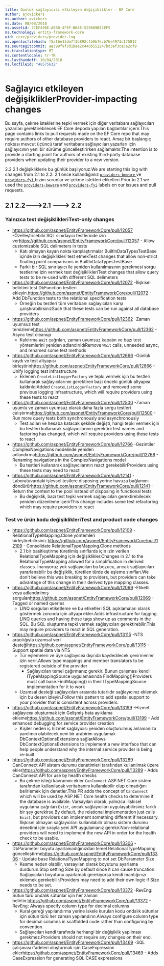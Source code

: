 ```yaml
---
title: Günlük sağlayıcısı etkileyen değişiklikler - EF Core
author: ajcvickers
ms.author: avickers
ms.date: 08/08/2018
ms.assetid: 7CEF496E-A5B0-4F5F-B68E-529609B23EF9
ms.technology: entity-framework-core
uid: core/providers/provider-log
ms.openlocfilehash: f5a16e13de7f3b892cfb9b7ecb76e4973c175812
ms.sourcegitcommit: ae399f9f3d1bae2c446b552247bd3af3ca5a2cf9
ms.translationtype: MT
ms.contentlocale: tr-TR
ms.lasthandoff: 10/04/2018
ms.locfileid: "48575632"
---
```

# <a name="provider-impacting-changes"></a><span data-ttu-id="18c12-102">Sağlayıcı etkileyen değişiklikler</span><span class="sxs-lookup"><span data-stu-id="18c12-102">Provider-impacting changes</span></span>

<span data-ttu-id="18c12-103">Bu sayfa, çekme isteklerine tepki vermek için diğer veritabanı sağlayıcıları yazarları gerektirebilecek EF Core depoda yapılan bağlantılar içerir.</span><span class="sxs-lookup"><span data-stu-id="18c12-103">This page contains links to pull requests made on the EF Core repo that may require authors of other database providers to react.</span></span> <span data-ttu-id="18c12-104">Amaç bir başlangıç noktası mevcut üçüncü taraf veritabanı sağlayıcıları yazarları için sağlayıcının yeni bir sürüme güncelleştirirken sağlamaktır.</span><span class="sxs-lookup"><span data-stu-id="18c12-104">The intention is to provide a starting point for authors of existing third-party database providers when updating their provider to a new version.</span></span>

<span data-ttu-id="18c12-105">2.2 2.1 değişikliklerle bu günlük başlıyoruz.</span><span class="sxs-lookup"><span data-stu-id="18c12-105">We are starting this log with changes from 2.1 to 2.2.</span></span> <span data-ttu-id="18c12-106">2.1 önce kullandığımız [ `providers-beware` ](https://github.com/aspnet/EntityFrameworkCore/labels/providers-beware) ve [ `providers-fyi` ](https://github.com/aspnet/EntityFrameworkCore/labels/providers-fyi) bizim sorunlar ve çekme istekleri etiketleri.</span><span class="sxs-lookup"><span data-stu-id="18c12-106">Prior to 2.1 we used the [`providers-beware`](https://github.com/aspnet/EntityFrameworkCore/labels/providers-beware) and [`providers-fyi`](https://github.com/aspnet/EntityFrameworkCore/labels/providers-fyi) labels on our issues and pull requests.</span></span>

## <a name="21-----22"></a><span data-ttu-id="18c12-107">2.1 2.2---></span><span class="sxs-lookup"><span data-stu-id="18c12-107">2.1 ---> 2.2</span></span>

### <a name="test-only-changes"></a><span data-ttu-id="18c12-108">Yalnızca test değişiklikleri</span><span class="sxs-lookup"><span data-stu-id="18c12-108">Test-only changes</span></span>

* <span data-ttu-id="18c12-109">https://github.com/aspnet/EntityFrameworkCore/pull/12057 -Özelleştirilebilir SQL sınırlayıcı testlerinde izin ver</span><span class="sxs-lookup"><span data-stu-id="18c12-109">https://github.com/aspnet/EntityFrameworkCore/pull/12057 - Allow customizable SQL delimeters in tests</span></span>
  * <span data-ttu-id="18c12-110">Katı olmayan kayan nokta karşılaştırmalar BuiltInDataTypesTestBase içinde izin değişiklikleri test etmek</span><span class="sxs-lookup"><span data-stu-id="18c12-110">Test changes that allow non-strict floating point comparisons in BuiltInDataTypesTestBase</span></span>
  * <span data-ttu-id="18c12-111">Farklı bir SQL sınırlayıcı ile yeniden kullanılmasının gerekmesi sorgu testlerine izin vermek test değişiklikleri</span><span class="sxs-lookup"><span data-stu-id="18c12-111">Test changes that allow query tests to be re-used with different SQL delimeters</span></span>
* <span data-ttu-id="18c12-112">https://github.com/aspnet/EntityFrameworkCore/pull/12072 -İlişkisel belirtimi test DbFunction testleri ekleyin.</span><span class="sxs-lookup"><span data-stu-id="18c12-112">https://github.com/aspnet/EntityFrameworkCore/pull/12072 - Add DbFunction tests to the relational specification tests</span></span>
  * <span data-ttu-id="18c12-113">Örneğin bu testleri tüm veritabanı sağlayıcıları karşı çalıştırabilirsiniz</span><span class="sxs-lookup"><span data-stu-id="18c12-113">Such that these tests can be run against all database providers</span></span>
* <span data-ttu-id="18c12-114">https://github.com/aspnet/EntityFrameworkCore/pull/12362 -Zaman uyumsuz test temizleme</span><span class="sxs-lookup"><span data-stu-id="18c12-114">https://github.com/aspnet/EntityFrameworkCore/pull/12362 - Async test cleanup</span></span>
  * <span data-ttu-id="18c12-115">Kaldırma `Wait` çağrıları, zaman uyumsuz kapatın ve bazı test yöntemlerini yeniden adlandırıldı</span><span class="sxs-lookup"><span data-stu-id="18c12-115">Remove `Wait` calls, unneeded async, and renamed some test methods</span></span>
* <span data-ttu-id="18c12-116">https://github.com/aspnet/EntityFrameworkCore/pull/12666 -Günlük kaydı ve test altyapısı birleştirin</span><span class="sxs-lookup"><span data-stu-id="18c12-116">https://github.com/aspnet/EntityFrameworkCore/pull/12666 - Unify logging test infrastructure</span></span>
  * <span data-ttu-id="18c12-117">Eklenen `CreateListLoggerFactory` ve tepki vermek için bu testleri kullanarak sağlayıcılarının gerektiren bazı önceki günlük altyapısı kaldırıldı</span><span class="sxs-lookup"><span data-stu-id="18c12-117">Added `CreateListLoggerFactory` and removed some previous logging infrastructure, which will require providers using these tests to react</span></span>
* <span data-ttu-id="18c12-118">https://github.com/aspnet/EntityFrameworkCore/pull/12500 -Zaman uyumlu ve zaman uyumsuz olarak daha fazla sorgu testleri çalıştırma</span><span class="sxs-lookup"><span data-stu-id="18c12-118">https://github.com/aspnet/EntityFrameworkCore/pull/12500 - Run more query tests both synchronously and asynchronously</span></span>
  * <span data-ttu-id="18c12-119">Test adları ve hesaba katacak şekilde değişti, hangi tepki vermek için bu testleri kullanarak sağlayıcılarının gerektirir</span><span class="sxs-lookup"><span data-stu-id="18c12-119">Test names and factoring has changed, which will require providers using these tests to react</span></span>
* <span data-ttu-id="18c12-120">https://github.com/aspnet/EntityFrameworkCore/pull/12766 -Gezintiler ComplexNavigations modelinde yeniden adlandırma</span><span class="sxs-lookup"><span data-stu-id="18c12-120">https://github.com/aspnet/EntityFrameworkCore/pull/12766 - Renaming navigations in the ComplexNavigations model</span></span>
  * <span data-ttu-id="18c12-121">Bu testleri kullanarak sağlayıcılarının react gerekebilir</span><span class="sxs-lookup"><span data-stu-id="18c12-121">Providers using these tests may need to react</span></span>
* <span data-ttu-id="18c12-122">https://github.com/aspnet/EntityFrameworkCore/pull/12141 -Laboratuvardaki işlevsel testlere disposing yerine havuza bağlamını döndürür</span><span class="sxs-lookup"><span data-stu-id="18c12-122">https://github.com/aspnet/EntityFrameworkCore/pull/12141 - Return the context to the pool instead of disposing in functional tests</span></span>
  * <span data-ttu-id="18c12-123">Bu değişiklik, bazı test tepki vermek sağlayıcıları gerektirebilecek yeniden düzenleme içerir</span><span class="sxs-lookup"><span data-stu-id="18c12-123">This change includes some test refactoring which may require providers to react</span></span>


### <a name="test-and-product-code-changes"></a><span data-ttu-id="18c12-124">Test ve ürün kodu değişiklikleri</span><span class="sxs-lookup"><span data-stu-id="18c12-124">Test and product code changes</span></span>

* <span data-ttu-id="18c12-125">https://github.com/aspnet/EntityFrameworkCore/pull/12109 -RelationalTypeMapping.Clone yöntemleri birleştirebilirsiniz.</span><span class="sxs-lookup"><span data-stu-id="18c12-125">https://github.com/aspnet/EntityFrameworkCore/pull/12109 - Consolidate RelationalTypeMapping.Clone methods</span></span>
  * <span data-ttu-id="18c12-126">2.1 bir basitleştirme türetilmiş sınıflarda için izin verilen RelationalTypeMapping için değişiklikler.</span><span class="sxs-lookup"><span data-stu-id="18c12-126">Changes in 2.1 to the RelationalTypeMapping allowed for a simplification in derived classes.</span></span> <span data-ttu-id="18c12-127">İnanıyoruz yok sağlayıcıları bu bozucu, ancak sağlayıcıları yararlanabilir bu değişiklik, türetilen türde de eşleme sınıfları.</span><span class="sxs-lookup"><span data-stu-id="18c12-127">We don't believe this was breaking to providers, but providers can take advantage of this change in their derived type mapping classes.</span></span>
* <span data-ttu-id="18c12-128">https://github.com/aspnet/EntityFrameworkCore/pull/12069 -Etiketli veya adlandırılmış sorguları</span><span class="sxs-lookup"><span data-stu-id="18c12-128">https://github.com/aspnet/EntityFrameworkCore/pull/12069 - Tagged or named queries</span></span>
  * <span data-ttu-id="18c12-129">LINQ sorguları etiketleme ve bu etiketleri SQL açıklamaları olarak göstermek zorunda için altyapı ekler.</span><span class="sxs-lookup"><span data-stu-id="18c12-129">Adds infrastructure for tagging LINQ queries and having those tags show up as comments in the SQL.</span></span> <span data-ttu-id="18c12-130">Bu SQL oluşturma tepki vermek sağlayıcıları gerektirebilir.</span><span class="sxs-lookup"><span data-stu-id="18c12-130">This may require providers to react in SQL generation.</span></span>
* <span data-ttu-id="18c12-131">https://github.com/aspnet/EntityFrameworkCore/pull/13115 -NTS aracılığıyla uzamsal veri desteği</span><span class="sxs-lookup"><span data-stu-id="18c12-131">https://github.com/aspnet/EntityFrameworkCore/pull/13115 - Support spatial data via NTS</span></span>
  * <span data-ttu-id="18c12-132">Tür eşlemeleri ve üye sağlayıcısı dışında kaydedilecek çevirmenler izin verir.</span><span class="sxs-lookup"><span data-stu-id="18c12-132">Allows type mappings and member translators to be registered outside of the provider</span></span>
    * <span data-ttu-id="18c12-133">Sağlayıcıları temel çağırmanız gerekir. Bunun çalışması kendi ITypeMappingSource uygulamasında FindMapping()</span><span class="sxs-lookup"><span data-stu-id="18c12-133">Providers must call base.FindMapping() in their ITypeMappingSource implementation for it to work</span></span>
  * <span data-ttu-id="18c12-134">Uzamsal desteği sağlayıcıları arasında tutarlıdır sağlayıcınız eklemek için bu desen izleyin.</span><span class="sxs-lookup"><span data-stu-id="18c12-134">Follow this pattern to add spatial support to your provider that is consistent across providers.</span></span>
* <span data-ttu-id="18c12-135">https://github.com/aspnet/EntityFrameworkCore/pull/13199 -Hizmet sağlayıcısı oluşturmak için Gelişmiş hata ayıklama ekleme</span><span class="sxs-lookup"><span data-stu-id="18c12-135">https://github.com/aspnet/EntityFrameworkCore/pull/13199 - Add enhanced debugging for service provider creation</span></span>
  * <span data-ttu-id="18c12-136">Kişiler neden iç hizmet sağlayıcısı yeniden oluşturulmuş anlamanıza yardımcı olabilecek yeni bir arabirim uygulamak DbContextOptionsExtensions sağlar</span><span class="sxs-lookup"><span data-stu-id="18c12-136">Allows DbContextOptionsExtensions to implement a new interface that can help people understand why the internal service provider is being re-built</span></span>
* <span data-ttu-id="18c12-137">https://github.com/aspnet/EntityFrameworkCore/pull/13289 -CanConnect API sistem durumu denetimleri tarafından kullanılmak üzere ekler</span><span class="sxs-lookup"><span data-stu-id="18c12-137">https://github.com/aspnet/EntityFrameworkCore/pull/13289 - Adds CanConnect API for use by health checks</span></span>
  * <span data-ttu-id="18c12-138">Bu çekme isteği kavramını ekler `CanConnect` ASP.NET Core sistem tarafından kullanılacak veritabanını kullanılabilir olup olmadığını belirlemek için denetler.</span><span class="sxs-lookup"><span data-stu-id="18c12-138">This PR adds the concept of `CanConnect` which will be used by ASP.NET Core health checks to determine if the database is available.</span></span> <span data-ttu-id="18c12-139">Varsayılan olarak, yalnızca ilişkisel uygulama çağrıları `Exist`, ancak sağlayıcıları uygulayabilirsiniz farklı bir şey gerekirse.</span><span class="sxs-lookup"><span data-stu-id="18c12-139">By default, the relational implementation just calls `Exist`, but providers can implement something different if necessary.</span></span> <span data-ttu-id="18c12-140">İlişkisel olmayan sağlayıcıları kullanılabilir olması sistem durumu denetimi için sırayla yeni API uygulamanız gerekir.</span><span class="sxs-lookup"><span data-stu-id="18c12-140">Non-relational providers will need to implement the new API in order for the health check to be usable.</span></span>
* <span data-ttu-id="18c12-141">https://github.com/aspnet/EntityFrameworkCore/pull/13306 -DbParameter boyutu ayarlamadığınızdan temel RelationalTypeMapping güncelleştirme</span><span class="sxs-lookup"><span data-stu-id="18c12-141">https://github.com/aspnet/EntityFrameworkCore/pull/13306 - Update base RelationalTypeMapping to not set DbParameter Size</span></span>
  * <span data-ttu-id="18c12-142">Kesme neden olabilir, varsayılan olarak boyutunu ayarlama durdurun.</span><span class="sxs-lookup"><span data-stu-id="18c12-142">Stop setting Size by default since it can cause truncation.</span></span> <span data-ttu-id="18c12-143">Sağlayıcıları boyutunu ayarlamak gerekiyorsa kendi mantığınızı eklemek gerekebilir.</span><span class="sxs-lookup"><span data-stu-id="18c12-143">Providers may need to add their own logic if Size needs to be set.</span></span>
* <span data-ttu-id="18c12-144">https://github.com/aspnet/EntityFrameworkCore/pull/13372 -RevEng: Sütun türü ondalık sütunlar için her zaman belirtin.</span><span class="sxs-lookup"><span data-stu-id="18c12-144">https://github.com/aspnet/EntityFrameworkCore/pull/13372 - RevEng: Always specify column type for decimal columns</span></span>
  * <span data-ttu-id="18c12-145">Kural gereği yapılandırma yerine iskele kurulan kodu ondalık sütunlar için sütun türü her zaman yapılandırın.</span><span class="sxs-lookup"><span data-stu-id="18c12-145">Always configure column type for decimal columns in scaffolded code rather than configuring by convention.</span></span>
  * <span data-ttu-id="18c12-146">Sağlayıcıları kendi tarafında herhangi bir değişiklik yapılması gerekmez.</span><span class="sxs-lookup"><span data-stu-id="18c12-146">Providers should not require any changes on their end.</span></span>
* <span data-ttu-id="18c12-147">https://github.com/aspnet/EntityFrameworkCore/pull/13469 -SQL çalışması ifadeleri oluşturmak için CaseExpression ekler</span><span class="sxs-lookup"><span data-stu-id="18c12-147">https://github.com/aspnet/EntityFrameworkCore/pull/13469 - Adds CaseExpression for generating SQL CASE expressions</span></span>
